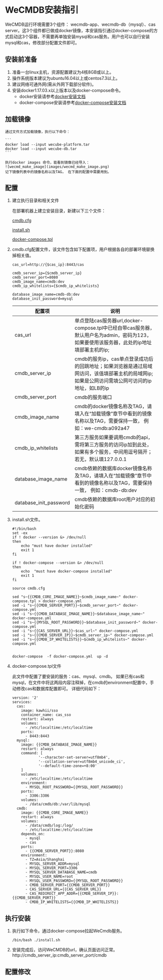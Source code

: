 # WeCMDB安装指引

WeCMDB运行环境需要3个组件： wecmdb-app、wecmdb-db（mysql）、cas server。这3个组件都已做成docker镜像，本安装指引通过docker-compose的方式启动这3个容器，不需要再单独安装mysql和cas服务。用户也可以自行安装mysql和cas，修改部分配置文件即可。

## 安装前准备
1. 准备一台linux主机，资源配置建议为4核8GB或以上。
2. 操作系统版本建议为ubuntu16.04以上或centos7.3以上。
3. 建议网络可通外网(需从外网下载部分软件)。
4. 安装docker1.17.03.x以上版本以及docker-compose命令。
	- docker安装请参考[docker安装文档](docker_install_guide.md)
	- docker-compose安装请参考[docker-compose安装文档](docker-compose_install_guide.md)


## 加载镜像

	通过文件方式加载镜像，执行以下命令：

	```
	docker load --input wecube-platform.tar
	docker load --input wecube-db.tar 
	```

	执行docker images 命令，能看到镜像已经导入：
	![wecmd_make_image](images/wecmd_make_image.png)
	记下镜像列表中的镜像名称以及TAG， 在下面的配置中需要用到。

## 配置
1. 建立执行目录和相关文件
	
	在部署机器上建立安装目录，新建以下三个文件：

	[cmdb.cfg](../../../build/cmdb.cfg)

	[install.sh](../../../build/install.sh)

	[docker-compose.tpl](../../../build/docker-compose.tpl)

2. cmdb.cfg配置文件，该文件包含如下配置项，用户根据各自的部署环境替换掉相关值。

	```	
	cas_url=http://{$cas_ip}:8443/cas

	cmdb_server_ip={$cmdb_server_ip}
	cmdb_server_port=8080
	cmdb_image_name=cmdb:dev
	cmdb_ip_whitelists={$cmdb_ip_whitelists}

	database_image_name=cmdb-db:dev
	database_init_password=mysql
	```

	 配置项                    |说明
	 -------------------------|--------------------
	 cas_url                  |单点登陆cas服务器url,docker-compose.tpl中已经自带cas服务器，默认用户名为admin，密码为123，如果要使用该服务器，此处的ip地址填部署主机的ip;
	 cmdb_server_ip           |cmdb的服务ip，cas单点登录成功后的回跳地址；如果浏览器是通过局域网访问，该值填部署主机的局域网ip;如果是公网访问需填公网可访问的ip地址，如LB的ip
	 cmdb_server_port         |cmdb的服务端口
	 cmdb_image_name          |cmdb的docker镜像名称及TAG，请填入在“加载镜像”章节中看到的镜像名称以及TAG，需要保持一致， 例如：we-cmdb:a092a47
	 cmdb_ip_whitelists       |第三方服务如果要调用cmdb的api，需将第三方服务的访问ip加到此处，如果有多个服务，中间用逗号隔开；若无，默认填127.0.0.1
	 database_image_name      |cmdb依赖的数据库docker镜像名称及TAG，请填入在“加载镜像”章节中看到的镜像名称以及TAG，需要保持一致， 例如：cmdb-db:dev
	 database_init_password   |cmdb依赖的数据库root用户对应的初始化密码


3. install.sh文件。

	```
	#!/bin/bash
	set -ex
	if ! docker --version &> /dev/null
	then
	    echo "must have docker installed"
	    exit 1
	fi
	
	if ! docker-compose --version &> /dev/null
	then
	    echo  "must have docker-compose installed"
	    exit 1
	fi
	
	source cmdb.cfg
	
	sed "s~{{CMDB_CORE_IMAGE_NAME}}~$cmdb_image_name~" docker-compose.tpl > docker-compose.yml
	sed -i "s~{{CMDB_SERVER_PORT}}~$cmdb_server_port~" docker-compose.yml  
	sed -i "s~{{CMDB_DATABASE_IMAGE_NAME}}~$database_image_name~" docker-compose.yml  
	sed -i "s~{{MYSQL_ROOT_PASSWORD}}~$database_init_password~" docker-compose.yml 
	sed -i "s~{{CAS_SERVER_URL}}~$cas_url~" docker-compose.yml
	sed -i "s~{{CMDB_SERVER_IP}}~$cmdb_server_ip~" docker-compose.yml
	sed -i "s~{{CMDB_IP_WHITELISTS}}~$cmdb_ip_whitelists~" docker-compose.yml
	
	
	docker-compose  -f docker-compose.yml  up -d
	```

4. docker-compose.tpl文件
	
	此文件中配置了要安装的服务：cas、mysql、cmdb。
	如果已有cas和mysql，在文件中将这两段内容注释掉，在cmdb的environment配置中，手动修改cas和数据库配置即可。
	详细代码如下：
	```
	version: '2'
	services:
	  cas:
	    image: kawhii/sso
	    container_name: cas_sso
	    restart: always
	    volumes:
	      - /etc/localtime:/etc/localtime
	    ports:
	      - 8443:8443
	  mysql:
	    image: {{CMDB_DATABASE_IMAGE_NAME}}
	    restart: always
	    command: [
	            '--character-set-server=utf8mb4',
	            '--collation-server=utf8mb4_unicode_ci',
	            '--default-time-zone=+8:00'
	    ]
	    volumes:
	      - /etc/localtime:/etc/localtime
	    environment:
	      - MYSQL_ROOT_PASSWORD={{MYSQL_ROOT_PASSWORD}}
	    ports:
	      - 3306:3306
	    volumes:
	      - /data/cmdb/db:/var/lib/mysql
	  cmdb:
	    image: {{CMDB_CORE_IMAGE_NAME}}
	    restart: always
	    volumes:
	      - /data/cmdb/log:/log/
	      - /etc/localtime:/etc/localtime
	    depends_on:
	      - mysql
	      - cas
	    ports:
	      - {{CMDB_SERVER_PORT}}:8080
	    environment:
	      - TZ=Asia/Shanghai
	      - MYSQL_SERVER_ADDR=mysql
	      - MYSQL_SERVER_PORT=3306
	      - MYSQL_SERVER_DATABASE_NAME=cmdb
	      - MYSQL_USER_NAME=root
	      - MYSQL_USER_PASSWORD={{MYSQL_ROOT_PASSWORD}}
	      - CMDB_SERVER_PORT={{CMDB_SERVER_PORT}}
	      - CAS_SERVER_URL={{CAS_SERVER_URL}}
	      - CAS_REDIRECT_APP_ADDR={{CMDB_SERVER_IP}}:{{CMDB_SERVER_PORT}}
	      - CMDB_IP_WHITELISTS={{CMDB_IP_WHITELISTS}}
	```

## 执行安装
1. 执行如下命令，通过docker-compose拉起WeCmdb服务。
	
	```
	/bin/bash ./install.sh
	```
 
2. 安装完成后，访问WeCMDB的url，确认页面访问正常。
	http://cmdb_server_ip:cmdb_server_port/cmdb

## 配置修改